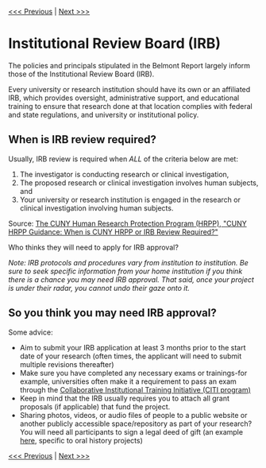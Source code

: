 [<<< Previous](belmont.md) | [Next >>>](beyond.md)

# Institutional Review Board (IRB)   

The policies and principals stipulated in the Belmont Report largely inform those of the Institutional Review Board (IRB).  

Every university or research institution should have its own or an affiliated IRB, which provides oversight, administrative support, and educational training to ensure that research done at that location complies with federal and state regulations, and university or institutional policy.  

## When is IRB review required?  

Usually, IRB review is required when *ALL* of the criteria below are met:  

1. The investigator is conducting research or clinical investigation,
2. The proposed research or clinical investigation involves human subjects, and
3. Your university or research institution is engaged in the research or clinical investigation involving human subjects.

Source: [The CUNY Human Research Protection Program (HRPP), "CUNY HRPP Guidance: When is CUNY HRPP or IRB Review Required?"](http://www2.cuny.edu/wp-content/uploads/sites/4/page-assets/research/research-compliance/human-research-protection-program-hrpp/hrpp-policies-procedures/HRPP_IRB_Review_Required.pdf)  

Who thinks they will need to apply for IRB approval?  

*Note: IRB protocols and procedures vary from institution to institution. Be sure to seek specific information from your home institution if you think there is a chance you may need IRB approval. That said, once your project is under their radar, you cannot undo their gaze onto it.*  

## So you think you may need IRB approval?  
 
Some advice:  

- Aim to submit your IRB application at least 3 months prior to the start date of your research (often times, the applicant will need to submit multiple revisions thereafter)
- Make sure you have completed any necessary exams or trainings-for example, universities often make it a requirement to pass an exam through the [Collaborative Institutional Training Initiative (CITI program)](https://about.citiprogram.org/en/mission-and-history/)
- Keep in mind that the IRB usually requires you to attach all grant proposals (if applicable) that fund the project.
- Sharing photos, videos, or audio files of people to a public website or another publicly accessible space/repository as part of your research? You will need all participants to sign a legal deed of gift (an example [here](http://libraries.uky.edu/user_uploads/372_NunnCenter-Release-Master-2017v5.pdf), specific to oral history projects)

[<<< Previous](belmont.md) | [Next >>>](beyond.md)
